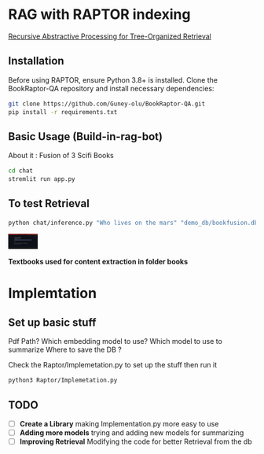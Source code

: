 #  RAG with RAPTOR indexing

[Recursive Abstractive Processing for Tree-Organized Retrieval](https://arxiv.org/abs/2401.18059)

## Installation

Before using RAPTOR, ensure Python 3.8+ is installed. Clone the BookRaptor-QA
repository and install necessary dependencies:

```bash
git clone https://github.com/Guney-olu/BookRaptor-QA.git
pip install -r requirements.txt
```

## Basic Usage (Build-in-rag-bot)

About it : Fusion of 3 Scifi Books 

```bash
cd chat
stremlit run app.py
```
## To test Retrieval
```bash
python chat/inference.py "Who lives on the mars" "demo_db/bookfusion.db"
```

<picture>
  <source media="(prefers-color-scheme: dark)" srcset="demo.png">
  <img alt=" " src="demo.png" style="max-width: 60px; height: auto;">
</picture>

**Textbooks used for content extraction in folder books**

# Implemtation 
## Set up basic stuff 
Pdf Path?
Which embedding model to use?
Which model to use to summarize
Where to save the DB ?

Check the  Raptor/Implemetation.py to set up the stuff then run it 

```bash
python3 Raptor/Implemetation.py
```

## TODO

- [ ] **Create a Library** making Implementation.py more easy to use
- [ ] **Adding more models** trying and adding new models for summarizing
- [ ] **Improving Retrieval** Modifying the code for better Retrieval from the db
